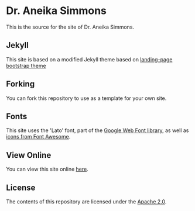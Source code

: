 # Dr. Aneika Simmons

This is the source for the site of Dr. Aneika Simmons.

## Jekyll

This site is based on a modified Jekyll theme based on [landing-page bootstrap theme ](http://startbootstrap.com/templates/landing-page/)

## Forking

You can fork this repository to use as a template for your own site.

## Fonts

This site uses the 'Lato' font, part of the [Google Web Font library](http://www.google.com/fonts), as well as [icons from Font Awesome](http://fontawesome.io).

## View Online
You can view this site online [here](https://aneikasimmons.com/#about).


## License
The contents of this repository are licensed under the [Apache
2.0](http://www.apache.org/licenses/LICENSE-2.0.html).
